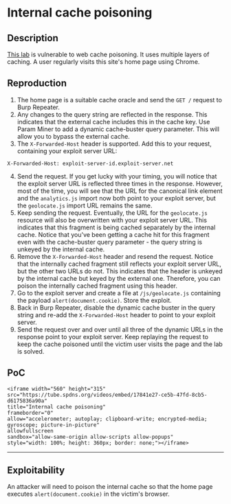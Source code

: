 # Internal cache poisoning

## Description

[This lab](https://portswigger.net/web-security/web-cache-poisoning/exploiting-implementation-flaws/lab-web-cache-poisoning-internal) is vulnerable to web cache poisoning. It uses multiple layers of caching. A user regularly visits this site's home page using Chrome.

## Reproduction

1. The home page is a suitable cache oracle and send the `GET /` request to Burp Repeater.
2. Any changes to the query string are reflected in the response. This indicates that the external cache includes this in the cache key. Use Param Miner to add a dynamic cache-buster query parameter. This will allow you to bypass the external cache.
3. The `X-Forwarded-Host` header is supported. Add this to your request, containing your exploit server URL:

```text
X-Forwarded-Host: exploit-server-id.exploit-server.net
```
    
4. Send the request. If you get lucky with your timing, you will notice that the exploit server URL is reflected three times in the response. However, most of the time, you will see that the URL for the canonical link element and the `analytics.js` import now both point to your exploit server, but the `geolocate.js` import URL remains the same.
5. Keep sending the request. Eventually, the URL for the `geolocate.js` resource will also be overwritten with your exploit server URL. This indicates that this fragment is being cached separately by the internal cache. Notice that you've been getting a cache hit for this fragment even with the cache-buster query parameter - the query string is unkeyed by the internal cache.
6. Remove the `X-Forwarded-Host` header and resend the request. Notice that the internally cached fragment still reflects your exploit server URL, but the other two URLs do not. This indicates that the header is unkeyed by the internal cache but keyed by the external one. Therefore, you can poison the internally cached fragment using this header.
7. Go to the exploit server and create a file at `/js/geolocate.js` containing the payload `alert(document.cookie)`. Store the exploit.
8. Back in Burp Repeater, disable the dynamic cache buster in the query string and re-add the `X-Forwarded-Host` header to point to your exploit server.
9. Send the request over and over until all three of the dynamic URLs in the response point to your exploit server. Keep replaying the request to keep the cache poisoned until the victim user visits the page and the lab is solved.

## PoC

```{raw} html
<iframe width="560" height="315"
src="https://tube.spdns.org/videos/embed/17841e27-ce5b-47fd-8cb5-d6175836a90a"
title="Internal cache poisoning"
frameborder="0"
allow="accelerometer; autoplay; clipboard-write; encrypted-media; gyroscope; picture-in-picture"
allowfullscreen
sandbox="allow-same-origin allow-scripts allow-popups"
style="width: 100%; height: 360px; border: none;"></iframe>
```

----

## Exploitability

An attacker will need to poison the internal cache so that the home page executes `alert(document.cookie)` in the victim's browser. 
